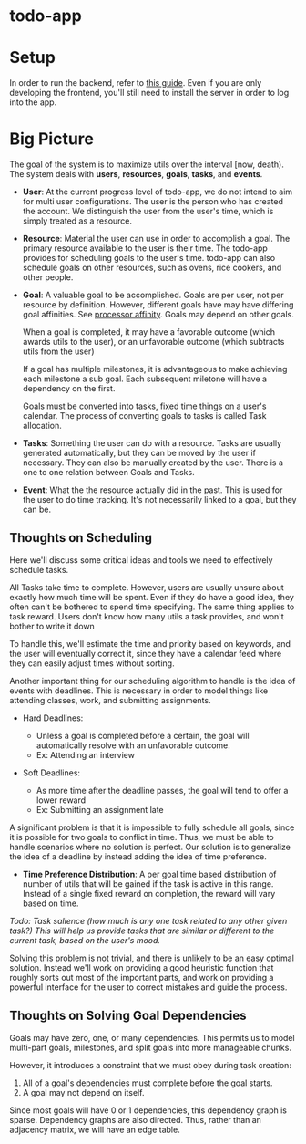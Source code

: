 # todo-app

# Setup

In order to run the backend, refer to [this guide](./backend/README.md).
Even if you are only developing the frontend, you'll still need to install the server in order to log into the app.

# Big Picture

The goal of the system is to maximize utils over the interval [now, death).
The system deals with **users**, **resources**, **goals**, **tasks**, and **events**.

* **User**: At the current progress level of todo-app, we do not intend to aim for multi user configurations.
    The user is the person who has created the account. 
    We distinguish the user from the user's time, which is simply treated as a resource.

* **Resource**: Material the user can use in order to accomplish a goal.
    The primary resource available to the user is their time. 
    The todo-app provides for scheduling goals to the user's time.
    todo-app can also schedule goals on other resources, such as ovens, rice cookers, and other people.

* **Goal**: A valuable goal to be accomplished.
    Goals are per user, not per resource by definition.
    However, different goals have may have differing goal affinities. See [processor affinity]( https://en.wikipedia.org/wiki/Processor_affinity ).
    Goals may depend on other goals.

    When a goal is completed, it may have a favorable outcome (which awards utils to the user), 
    or an unfavorable outcome (which subtracts utils from the user)

    If a goal has multiple milestones, it is advantageous to make achieving each milestone a sub goal.
    Each subsequent miletone will have a dependency on the first.

    Goals must be converted into tasks, fixed time things on a user's calendar.
    The process of converting goals to tasks is called Task allocation.

* **Tasks**: Something the user can do with a resource.
    Tasks are usually generated automatically, but they can be moved by the user if necessary.
    They can also be manually created by the user.
    There is a one to one relation between Goals and Tasks.

* **Event**: What the the resource actually did in the past. 
    This is used for the user to do time tracking.
    It's not necessarily linked to a goal, but they can be.

## Thoughts on Scheduling

Here we'll discuss some critical ideas and tools we need to effectively schedule tasks.

All Tasks take time to complete. 
However, users are usually unsure about exactly how much time will be spent.
Even if they do have a good idea, they often can't be bothered to spend time specifying.
The same thing applies to task reward. Users don't know how many utils a task provides, 
and won't bother to write it down

To handle this, we'll estimate the time and priority based on keywords, 
and the user will eventually correct it, since they have a calendar feed where they can easily 
adjust times without sorting.

Another important thing for our scheduling algorithm to handle is the idea of events with deadlines.
This is necessary in order to model things like attending classes, work, and submitting assignments.

* Hard Deadlines:
  * Unless a goal is completed before a certain, the goal will automatically resolve with an unfavorable outcome.
  * Ex: Attending an interview

* Soft Deadlines:
  * As more time after the deadline passes, the goal will tend to offer a lower reward
  * Ex: Submitting an assignment late

A significant problem is that it is impossible to fully schedule all goals, since it is possible for two goals to conflict in time. 
Thus, we must be able to handle scenarios where no solution is perfect.
Our solution is to generalize the idea of a deadline by instead adding the idea of time preference.

* **Time Preference Distribution**: A per goal time based distribution of number of utils that 
    will be gained if the task is active in this range.
    Instead of a single fixed reward on completion, the reward will vary based on time.

*Todo: Task salience (how much is any one task related to any other given task?)*
*This will help us provide tasks that are similar or different to the current task, based on the user's mood.*

Solving this problem is not trivial, and there is unlikely to be an easy optimal solution. 
Instead we'll work on providing a good heuristic function that roughly sorts out most of the important parts, 
and work on providing a powerful interface for the user to correct mistakes and guide the process. 

## Thoughts on Solving Goal Dependencies

Goals may have zero, one, or many dependencies. 
This permits us to model multi-part goals, milestones, and split goals into more manageable chunks.

However, it introduces a constraint that we must obey during task creation:
1. All of a goal's dependencies must complete before the goal starts.
2. A goal may not depend on itself.

Since most goals will have 0 or 1 dependencies, this dependency graph is sparse.
Dependency graphs are also directed.
Thus, rather than an adjacency matrix, we will have an edge table.
